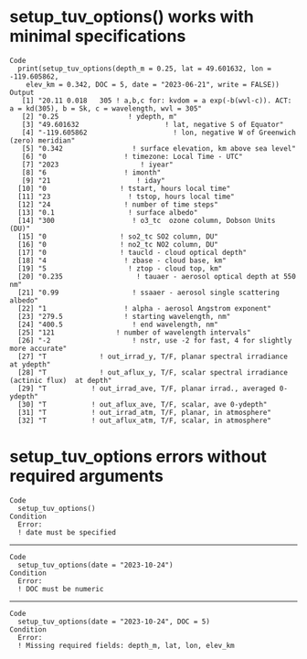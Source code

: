 # setup_tuv_options() works with minimal specifications

    Code
      print(setup_tuv_options(depth_m = 0.25, lat = 49.601632, lon = -119.605862,
        elev_km = 0.342, DOC = 5, date = "2023-06-21", write = FALSE))
    Output
       [1] "20.11 0.018   305 ! a,b,c for: kvdom = a exp(-b(wvl-c)). ACT: a = kd(305), b = Sk, c = wavelength, wvl = 305"
       [2] "0.25                 ! ydepth, m"                                                                            
       [3] "49.601632                     ! lat, negative S of Equator"                                                  
       [4] "-119.605862                     ! lon, negative W of Greenwich (zero) meridian"                              
       [5] "0.342                 ! surface elevation, km above sea level"                                               
       [6] "0                   ! timezone: Local Time - UTC"                                                            
       [7] "2023                    ! iyear"                                                                             
       [8] "6                   ! imonth"                                                                                
       [9] "21                     ! iday"                                                                               
      [10] "0                  ! tstart, hours local time"                                                               
      [11] "23                   ! tstop, hours local time"                                                              
      [12] "24                  ! number of time steps"                                                                  
      [13] "0.1                  ! surface albedo"                                                                       
      [14] "300                   ! o3_tc  ozone column, Dobson Units (DU)"                                              
      [15] "0                  ! so2_tc SO2 column, DU"                                                                  
      [16] "0                  ! no2_tc NO2 column, DU"                                                                  
      [17] "0                  ! taucld - cloud optical depth"                                                           
      [18] "4                   ! zbase - cloud base, km"                                                                
      [19] "5                    ! ztop - cloud top, km"                                                                 
      [20] "0.235                  ! tauaer - aerosol optical depth at 550 nm"                                           
      [21] "0.99                  ! ssaaer - aerosol single scattering albedo"                                           
      [22] "1                   ! alpha - aerosol Angstrom exponent"                                                     
      [23] "279.5               ! starting wavelength, nm"                                                               
      [24] "400.5                 ! end wavelength, nm"                                                                  
      [25] "121               ! number of wavelength intervals"                                                          
      [26] "-2                    ! nstr, use -2 for fast, 4 for slightly more accurate"                                 
      [27] "T             ! out_irrad_y, T/F, planar spectral irradiance at ydepth"                                      
      [28] "T             ! out_aflux_y, T/F, scalar spectral irradiance (actinic flux)  at depth"                       
      [29] "T           ! out_irrad_ave, T/F, planar irrad., averaged 0-ydepth"                                          
      [30] "T           ! out_aflux_ave, T/F, scalar, ave 0-ydepth"                                                      
      [31] "T           ! out_irrad_atm, T/F, planar, in atmosphere"                                                     
      [32] "T           ! out_aflux_atm, T/F, scalar, in atmosphere"                                                     

# setup_tuv_options errors without required arguments

    Code
      setup_tuv_options()
    Condition
      Error:
      ! date must be specified

---

    Code
      setup_tuv_options(date = "2023-10-24")
    Condition
      Error:
      ! DOC must be numeric

---

    Code
      setup_tuv_options(date = "2023-10-24", DOC = 5)
    Condition
      Error:
      ! Missing required fields: depth_m, lat, lon, elev_km

